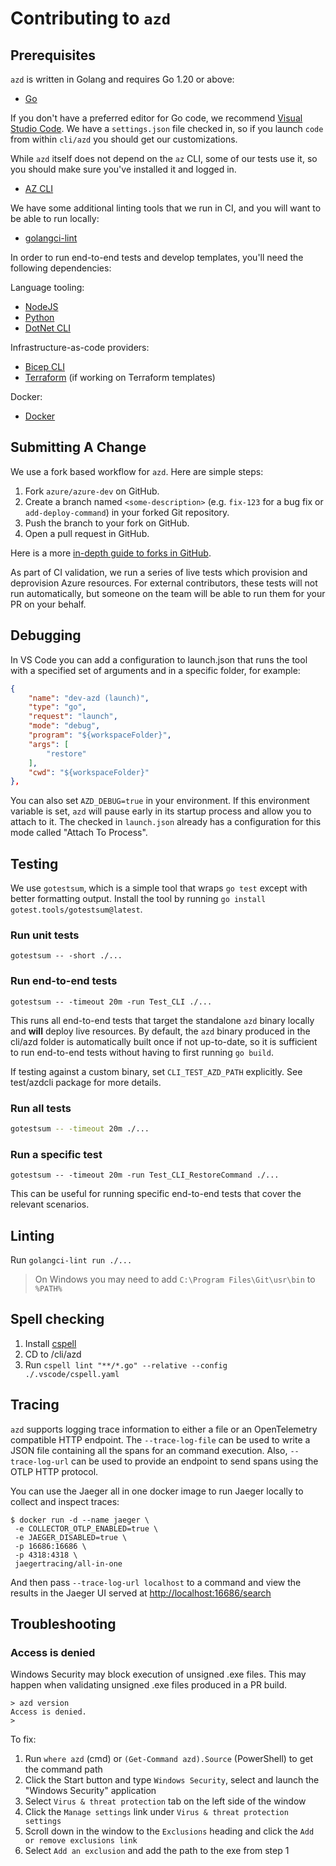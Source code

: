 # Contributing to `azd`

## Prerequisites

`azd` is written in Golang and requires Go 1.20 or above:

- [Go](https://go.dev/dl/)

If you don't have a preferred editor for Go code, we recommend [Visual Studio Code](https://code.visualstudio.com/Download).
We have a `settings.json` file checked in, so if you launch `code` from within `cli/azd` you should get our customizations.

While `azd` itself does not depend on the `az` CLI, some of our tests use it, so you should make sure you've installed it
and logged in.

- [AZ CLI](https://docs.microsoft.com/cli/azure/)

We have some additional linting tools that we run in CI, and you will want to be able to run locally:

- [golangci-lint](https://golangci-lint.run/welcome/install/#local-installation)

In order to run end-to-end tests and develop templates, you'll need the following dependencies:

Language tooling:

- [NodeJS](https://nodejs.org/en/download/)
- [Python](https://www.python.org/downloads)
- [DotNet CLI](https://get.dot.net)

Infrastructure-as-code providers:

- [Bicep CLI](https://aka.ms/bicep-install)
- [Terraform](https://learn.hashicorp.com/tutorials/terraform/install-cli) (if working on Terraform templates)

Docker:

- [Docker](https://docs.docker.com/desktop/#download-and-install)

## Submitting A Change

We use a fork based workflow for `azd`. Here are simple steps:

1. Fork `azure/azure-dev` on GitHub.
2. Create a branch named `<some-description>` (e.g. `fix-123` for a bug fix or `add-deploy-command`) in your forked Git
   repository.
3. Push the branch to your fork on GitHub.
4. Open a pull request in GitHub.

Here is a more [in-depth guide to forks in GitHub](https://guides.github.com/activities/forking/).

As part of CI validation, we run a series of live tests which provision and deprovision Azure resources. For external
contributors, these tests will not run automatically, but someone on the team will be able to run them for your PR on your
behalf.

## Debugging

In VS Code you can add a configuration to launch.json that runs the tool with a specified set of arguments and in a specific
folder, for example:

```json
{
    "name": "dev-azd (launch)",
    "type": "go",
    "request": "launch",
    "mode": "debug",
    "program": "${workspaceFolder}",
    "args": [
        "restore"
    ],
    "cwd": "${workspaceFolder}"
},
```

You can also set `AZD_DEBUG=true` in your environment. If this environment variable is set, `azd` will pause early in its
startup process and allow you to attach to it. The checked in `launch.json` already has a configuration for this mode called
"Attach To Process".

## Testing

We use `gotestsum`, which is a simple tool that wraps `go test` except with better formatting output. Install the tool by
running `go install gotest.tools/gotestsum@latest`.

### Run unit tests

`gotestsum -- -short ./...`

### Run end-to-end tests

`gotestsum -- -timeout 20m -run Test_CLI ./...`

This runs all end-to-end tests that target the standalone `azd` binary locally and **will** deploy live resources.
By default, the `azd` binary produced in the cli/azd folder is automatically built once if not up-to-date,
so it is sufficient to run end-to-end tests without having to first running `go build`.

If testing against a custom binary, set `CLI_TEST_AZD_PATH` explicitly. See test/azdcli package for more details.

### Run all tests

```bash
gotestsum -- -timeout 20m ./...
```

### Run a specific test

`gotestsum -- -timeout 20m -run Test_CLI_RestoreCommand ./...`

This can be useful for running specific end-to-end tests that cover the relevant scenarios.

## Linting

Run `golangci-lint run ./...`

> On Windows you may need to add `C:\Program Files\Git\usr\bin` to `%PATH%`

## Spell checking

1. Install [cspell](https://cspell.org/)
2. CD to /cli/azd
3. Run `cspell lint "**/*.go" --relative --config ./.vscode/cspell.yaml`

## Tracing

`azd` supports logging trace information to either a file or an OpenTelemetry compatible HTTP endpoint. The
`--trace-log-file` can be used to write a JSON file containing all the spans for an command execution. Also,
`--trace-log-url` can be used to provide an endpoint to send spans using the OTLP HTTP protocol.

You can use the Jaeger all in one docker image to run Jaeger locally to collect and inspect traces:

```
$ docker run -d --name jaeger \
 -e COLLECTOR_OTLP_ENABLED=true \
 -e JAEGER_DISABLED=true \
 -p 16686:16686 \
 -p 4318:4318 \
 jaegertracing/all-in-one
```

And then pass `--trace-log-url localhost` to a command and view the results in the Jaeger UI served at
[http://localhost:16686/search](http://localhost:16686/search)

## Troubleshooting

### Access is denied

Windows Security may block execution of unsigned .exe files. This may happen when validating unsigned .exe files produced in
a PR build.

```
> azd version
Access is denied.
>
```

To fix:

1. Run `where azd` (cmd) or `(Get-Command azd).Source` (PowerShell) to get the command path
1. Click the Start button and type `Windows Security`, select and launch the "Windows Security" application
1. Select `Virus & threat protection` tab on the left side of the window
1. Click the `Manage settings` link under `Virus & threat protection settings`
1. Scroll down in the window to the `Exclusions` heading and click the `Add or remove exclusions link`
1. Select `Add an exclusion` and add the path to the exe from step 1
